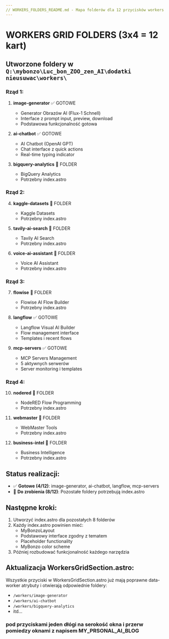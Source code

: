 ```yaml
---
// WORKERS_FOLDERS_README.md - Mapa folderów dla 12 przycisków workers grid
---
```


# WORKERS GRID FOLDERS (3x4 = 12 kart)

## Utworzone foldery w `Q:\mybonzo\Luc_bon_ZOO_zen_AI\dodatki nieusuwac\workers\`

### Rząd 1:
1. **image-generator** ✅ GOTOWE
   - Generator Obrazów AI (Flux-1 Schnell)
   - Interface z prompt input, preview, download
   - Podstawowa funkcjonalność gotowa

2. **ai-chatbot** ✅ GOTOWE  
   - AI Chatbot (OpenAI GPT)
   - Chat interface z quick actions
   - Real-time typing indicator

3. **bigquery-analytics** 📁 FOLDER
   - BigQuery Analytics
   - Potrzebny index.astro
   
### Rząd 2:
4. **kaggle-datasets** 📁 FOLDER
   - Kaggle Datasets
   - Potrzebny index.astro


5. **tavily-ai-search** 📁 FOLDER
   - Tavily AI Search
   - Potrzebny index.astro

6. **voice-ai-assistant** 📁 FOLDER
   - Voice AI Assistant
   - Potrzebny index.astro
   
### Rząd 3: 
7. **flowise** 📁 FOLDER
   - Flowise AI Flow Builder
   - Potrzebny index.astro
    
8. **langflow** ✅ GOTOWE
   - Langflow Visual AI Builder  
   - Flow management interface
   - Templates i recent flows

9. **mcp-servers** ✅ GOTOWE
   - MCP Servers Management
   - 5 aktywnych serwerów
   - Server monitoring i templates
   
### Rząd 4:
10. **nodered** 📁 FOLDER
    - NodeRED Flow Programming
    - Potrzebny index.astro

11. **webmaster** 📁 FOLDER
    - WebMaster Tools
    - Potrzebny index.astro

12. **business-intel** 📁 FOLDER
    - Business Intelligence
    - Potrzebny index.astro

## Status realizacji:
- ✅ **Gotowe (4/12)**: image-generator, ai-chatbot, langflow, mcp-servers
- 📁 **Do zrobienia (8/12)**: Pozostałe foldery potrzebują index.astro

## Następne kroki:
1. Utworzyć index.astro dla pozostałych 8 folderów
2. Każdy index.astro powinien mieć:
   - MyBonzoLayout
   - Podstawowy interface zgodny z tematem
   - Placeholder functionality
   - MyBonzo color scheme
3. Później rozbudować funkcjonalność każdego narzędzia

## Aktualizacja WorkersGridSection.astro:
Wszystkie przyciski w WorkersGridSection.astro już mają poprawne data-worker atrybuty i otwierają odpowiednie foldery:
- `/workers/image-generator` 
- `/workers/ai-chatbot`
- `/workers/bigquery-analytics`
- itd...

### pod przyciskami jeden dłógi na serokość okna i przerw pomiedzy oknami z napisem MY_PRSONAL_AI_BLOG
